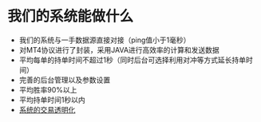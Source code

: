 # 我们的系统能做什么
* 我们的系统与一手数据源直接对接（ping值小于1毫秒）
* 对MT4协议进行了封装，采用JAVA进行高效率的计算和发送数据
* 平均每单的持单时间不超过1秒（同时后台可选择利用对冲等方式延长持单时间）
* 完善的后台管理以及参数设置
* 平均胜率90%以上
* 平均持单时间1秒以内
* [系统的交易透明化](function/fx.md)